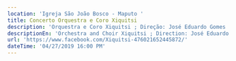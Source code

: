 ```yaml
---
location: 'Igreja São João Bosco - Maputo '
title: Concerto Orquestra e Coro Xiquitsi
description: 'Orquestra e Coro Xiquitsi ; Direção: José Eduardo Gomes '
descriptionEn: 'Orchestra and Choir Xiquitsi ; Direction: José Eduardo Gomes'
url: 'https://www.facebook.com/Xiquitsi-476021652445872/'
dateTime: '04/27/2019 16:00 PM'
---
```



